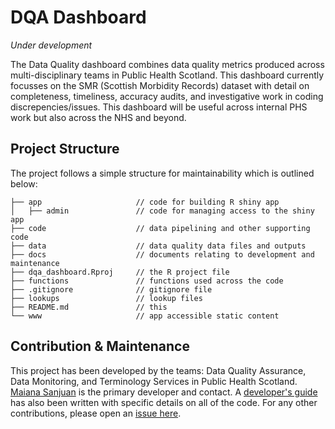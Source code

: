 # DQA Dashboard

*Under development* 

The Data Quality dashboard combines data quality metrics produced across multi-disciplinary teams in Public Health Scotland. This dashboard currently focusses on the SMR (Scottish Morbidity Records) dataset with detail on completeness, timeliness, accuracy audits, and investigative work in coding discrepencies/issues. This dashboard will be useful across internal PHS work but also across the NHS and beyond. 

## Project Structure

The project follows a simple structure for maintainability which is outlined below:

```
├── app                     // code for building R shiny app
│   ├── admin               // code for managing access to the shiny app
├── code                    // data pipelining and other supporting code 
├── data                    // data quality data files and outputs
├── docs                    // documents relating to development and maintenance
├── dqa_dashboard.Rproj     // the R project file
├── functions               // functions used across the code
├── .gitignore              // gitignore file
├── lookups                 // lookup files
├── README.md               // this
└── www                     // app accessible static content
```

## Contribution & Maintenance

This project has been developed by the teams: Data Quality Assurance, Data Monitoring, and Terminology Services in Public Health Scotland. [Maiana Sanjuan](https://github.com/maiana-sanjuan) is the primary developer and contact. A [developer's guide](https://github.com/Public-Health-Scotland/dqa_dashboard/blob/main/docs/development_guide.Rmd) has also been written with specific details on all of the code. For any other contributions, please open an [issue here](https://github.com/Public-Health-Scotland/dqa_dashboard/issues/new). 
